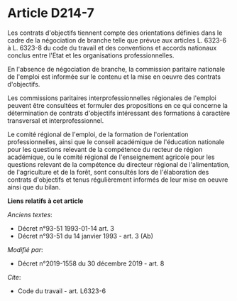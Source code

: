 # Article D214-7

Les contrats d'objectifs tiennent compte des orientations définies dans le cadre de la négociation de branche telle que
prévue aux articles L. 6323-6 à L. 6323-8 du code du travail et des conventions et accords nationaux conclus entre l'Etat et
les organisations professionnelles.

En l'absence de négociation de branche, la commission paritaire nationale de l'emploi est informée sur le contenu et la mise
en oeuvre des contrats d'objectifs.

Les commissions paritaires interprofessionnelles régionales de l'emploi peuvent être consultées et formuler des propositions
en ce qui concerne la détermination de contrats d'objectifs intéressant des formations à caractère transversal et
interprofessionnel.

Le comité régional de l'emploi, de la formation de l'orientation professionnelles, ainsi que le conseil académique de
l'éducation nationale pour les questions relevant de la compétence du recteur de région académique, ou le comité régional de
l'enseignement agricole pour les questions relevant de la compétence du directeur régional de l'alimentation, de
l'agriculture et de la forêt, sont consultés lors de l'élaboration des contrats d'objectifs et tenus régulièrement informés
de leur mise en oeuvre ainsi que du bilan.

**Liens relatifs à cet article**

_Anciens textes_:

  - Décret n°93-51 1993-01-14 art. 3
  - Décret n°93-51 du 14 janvier 1993 - art. 3 (Ab)

_Modifié par_:

  - Décret n°2019-1558 du 30 décembre 2019 - art. 8

_Cite_:

  - Code du travail - art. L6323-6
